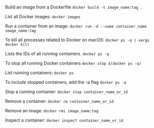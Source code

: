 Build an image from a Dockerfile
`docker build -t image_name:tag .`

List all Docker images:
`docker images`

Run a container from an image:
`docker run -d --name container_name image_name:tag`

To kill all processes related to Docker on macOS:
`docker ps -q | xargs docker kill`

Lists the IDs of all running containers.
`docker ps -q`

To stop all running Docker containers
`docker stop $(docker ps -q)`

List running containers:
`docker ps`

To include stopped containers, add the -a flag
`docker ps -a`


Stop a running container:
`docker stop container_name_or_id`

Remove a container:
`docker rm container_name_or_id`

Remove an image:
`docker rmi image_name:tag`

Inspect a container:
`docker inspect container_name_or_id`

